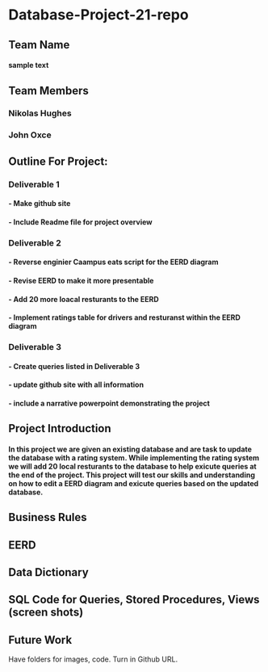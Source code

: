 # Database-Project-21-repo

## Team Name
#### sample text

## Team Members
### Nikolas Hughes
### John Oxce 

## Outline For Project:

### Deliverable 1
#### - Make github site 
#### - Include Readme file for project overview

### Deliverable 2
#### - Reverse enginier Caampus eats script for the EERD diagram
#### - Revise EERD to make it more presentable
#### - Add 20 more loacal resturants to the EERD
#### - Implement ratings table for drivers and resturanst within the EERD diagram  

### Deliverable 3
#### - Create queries listed in Deliverable 3
#### - update github site with all information
#### - include a narrative powerpoint demonstrating the project

## Project Introduction
#### In this project we are given an existing database and are task to update the database with a rating system. While implementing the rating system we will add 20 local resturants to the database to help exicute queries at the end of the project. This project will test our skills and understanding on how to edit a EERD diagram and exicute queries based on the updated database. 

## Business Rules


## EERD


## Data Dictionary


## SQL Code for Queries, Stored Procedures, Views (screen shots)
## Future Work

Have folders for images, code.
Turn in Github URL.
